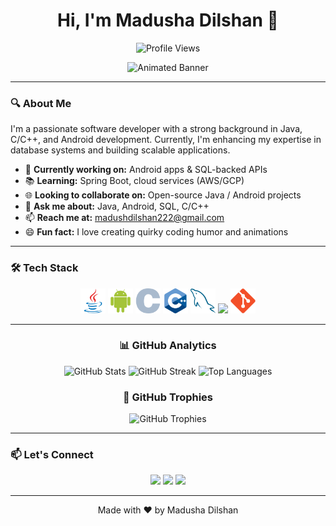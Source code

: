 <h1 align="center">Hi, I'm Madusha Dilshan 👋</h1>

<p align="center">
  <img src="https://komarev.com/ghpvc/?username=madushabangamuwage2001&label=Profile%20views&color=0e75b6&style=flat" alt="Profile Views" />
</p>

<p align="center">
  <img src="https://github.com/Adam‑pw/Adam‑pw/blob/main/animation_500_kxa883sd.gif" alt="Animated Banner" width="300" />
</p>

---

### 🔍 About Me
I'm a passionate software developer with a strong background in Java, C/C++, and Android development. Currently, I'm enhancing my expertise in database systems and building scalable applications.

- 🎯 **Currently working on:** Android apps & SQL-backed APIs  
- 📚 **Learning:** Spring Boot, cloud services (AWS/GCP)  
- 🌐 **Looking to collaborate on:** Open-source Java / Android projects  
- 💬 **Ask me about:** Java, Android, SQL, C/C++  
- 📫 **Reach me at:** [madushdilshan222@gmail.com](mailto:madushdilshan222@gmail.com)  
- 😄 **Fun fact:** I love creating quirky coding humor and animations  

---

### 🛠 Tech Stack
<p align="center">
  <img src="https://raw.githubusercontent.com/devicons/devicon/master/icons/java/java-original.svg" width="40" />
  <img src="https://raw.githubusercontent.com/devicons/devicon/master/icons/android/android-original.svg" width="40" />
  <img src="https://raw.githubusercontent.com/devicons/devicon/master/icons/c/c-original.svg" width="40" />
  <img src="https://raw.githubusercontent.com/devicons/devicon/master/icons/cplusplus/cplusplus-original.svg" width="40" />
  <img src="https://raw.githubusercontent.com/devicons/devicon/master/icons/mysql/mysql-original.svg" width="40" />
  <img src="https://www.svgrepo.com/show/303229/microsoft-sql-server-logo.svg" width="40" />
  <img src="https://raw.githubusercontent.com/devicons/devicon/master/icons/git/git-original.svg" width="40" />
</p>

---

<h3 align="center">📊 GitHub Analytics</h3>

<p align="center">
  <img src="https://github-readme-stats.vercel.app/api?username=madushabangamuwage2001&show_icons=true&theme=tokyonight&hide_border=true" width="340" alt="GitHub Stats" />
  <img src="https://github-readme-streak-stats.herokuapp.com?user=madushabangamuwage2001&theme=tokyonight&hide_border=true" width="340" alt="GitHub Streak" />
  <img src="https://github-readme-stats.vercel.app/api/top-langs/?username=madushabangamuwage2001&layout=compact&theme=tokyonight&hide_border=true" width="340" alt="Top Languages" />
</p>

<h3 align="center">🏅 GitHub Trophies</h3>

<p align="center">
  <img src="https://github-profile-trophy.vercel.app/?username=madushabangamuwage2001&theme=onedark&no-frame=true&margin-w=10" alt="GitHub Trophies" />
</p>



---

### 📫 Let's Connect
<p align="center">
  <a href="https://www.linkedin.com/in/madusha-dilshan/"><img src="https://raw.githubusercontent.com/rahuldkjain/github-profile-readme-generator/master/src/images/icons/Social/linked-in-alt.svg" width="35" /></a>
  <a href="https://www.facebook.com/madusha-dilshan/"><img src="https://raw.githubusercontent.com/rahuldkjain/github-profile-readme-generator/master/src/images/icons/Social/facebook.svg" width="35" /></a>
  <a href="https://www.instagram.com/madusha-dilshan/"><img src="https://raw.githubusercontent.com/rahuldkjain/github-profile-readme-generator/master/src/images/icons/Social/instagram.svg" width="35" /></a>
</p>

---

<p align="center">Made with ❤️ by Madusha Dilshan</p>
